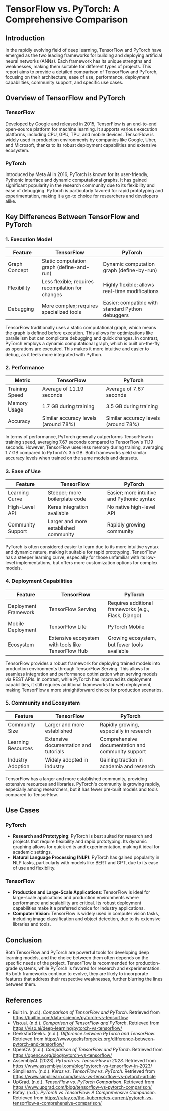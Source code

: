 # TensorFlow vs. PyTorch: A Comprehensive Comparison

## Introduction

In the rapidly evolving field of deep learning, TensorFlow and PyTorch have emerged as the two leading frameworks for building and deploying artificial neural networks (ANNs). Each framework has its unique strengths and weaknesses, making them suitable for different types of projects. This report aims to provide a detailed comparison of TensorFlow and PyTorch, focusing on their architecture, ease of use, performance, deployment capabilities, community support, and specific use cases.

## Overview of TensorFlow and PyTorch

### TensorFlow

Developed by Google and released in 2015, TensorFlow is an end-to-end open-source platform for machine learning. It supports various execution platforms, including CPU, GPU, TPU, and mobile devices. TensorFlow is widely used in production environments by companies like Google, Uber, and Microsoft, thanks to its robust deployment capabilities and extensive ecosystem.

### PyTorch

Introduced by Meta AI in 2016, PyTorch is known for its user-friendly, Pythonic interface and dynamic computational graphs. It has gained significant popularity in the research community due to its flexibility and ease of debugging. PyTorch is particularly favored for rapid prototyping and experimentation, making it a go-to choice for researchers and developers alike.

## Key Differences Between TensorFlow and PyTorch

### 1. Execution Model

| Feature                     | TensorFlow                                   | PyTorch                                   |
|-----------------------------|---------------------------------------------|-------------------------------------------|
| Graph Concept                | Static computation graph (define-and-run)   | Dynamic computation graph (define-by-run) |
| Flexibility                  | Less flexible; requires recompilation for changes | Highly flexible; allows real-time modifications |
| Debugging                    | More complex; requires specialized tools     | Easier; compatible with standard Python debuggers |

TensorFlow traditionally uses a static computational graph, which means the graph is defined before execution. This allows for optimizations like parallelism but can complicate debugging and quick changes. In contrast, PyTorch employs a dynamic computational graph, which is built on-the-fly as operations are executed. This makes it more intuitive and easier to debug, as it feels more integrated with Python.

### 2. Performance

| Metric                      | TensorFlow                                   | PyTorch                                   |
|-----------------------------|---------------------------------------------|-------------------------------------------|
| Training Speed               | Average of 11.19 seconds                    | Average of 7.67 seconds                   |
| Memory Usage                 | 1.7 GB during training                       | 3.5 GB during training                    |
| Accuracy                     | Similar accuracy levels (around 78%)       | Similar accuracy levels (around 78%)      |

In terms of performance, PyTorch generally outperforms TensorFlow in training speed, averaging 7.67 seconds compared to TensorFlow's 11.19 seconds. However, TensorFlow uses less memory during training, averaging 1.7 GB compared to PyTorch's 3.5 GB. Both frameworks yield similar accuracy levels when trained on the same models and datasets.

### 3. Ease of Use

| Feature                     | TensorFlow                                   | PyTorch                                   |
|-----------------------------|---------------------------------------------|-------------------------------------------|
| Learning Curve               | Steeper; more boilerplate code              | Easier; more intuitive and Pythonic syntax |
| High-Level API              | Keras integration available                  | No native high-level API                  |
| Community Support            | Larger and more established community        | Rapidly growing community                  |

PyTorch is often considered easier to learn due to its more intuitive syntax and dynamic nature, making it suitable for rapid prototyping. TensorFlow has a steeper learning curve, especially for those unfamiliar with its low-level implementations, but offers more customization options for complex models.

### 4. Deployment Capabilities

| Feature                     | TensorFlow                                   | PyTorch                                   |
|-----------------------------|---------------------------------------------|-------------------------------------------|
| Deployment Framework         | TensorFlow Serving                           | Requires additional frameworks (e.g., Flask, Django) |
| Mobile Deployment            | TensorFlow Lite                             | PyTorch Mobile                             |
| Ecosystem                   | Extensive ecosystem with tools like TensorFlow Hub | Growing ecosystem, but fewer tools available |

TensorFlow provides a robust framework for deploying trained models into production environments through TensorFlow Serving. This allows for seamless integration and performance optimization when serving models via REST APIs. In contrast, while PyTorch has improved its deployment capabilities, it still requires additional frameworks for web deployment, making TensorFlow a more straightforward choice for production scenarios.

### 5. Community and Ecosystem

| Feature                     | TensorFlow                                   | PyTorch                                   |
|-----------------------------|---------------------------------------------|-------------------------------------------|
| Community Size               | Larger and more established                  | Rapidly growing, especially in research   |
| Learning Resources           | Extensive documentation and tutorials        | Comprehensive documentation and community support |
| Industry Adoption            | Widely adopted in industry                   | Gaining traction in academia and research |

TensorFlow has a larger and more established community, providing extensive resources and libraries. PyTorch's community is growing rapidly, especially among researchers, but it has fewer pre-built models and tools compared to TensorFlow.

## Use Cases

### PyTorch

- **Research and Prototyping**: PyTorch is best suited for research and projects that require flexibility and rapid prototyping. Its dynamic graphing allows for quick edits and experimentation, making it ideal for academic settings.
- **Natural Language Processing (NLP)**: PyTorch has gained popularity in NLP tasks, particularly with models like BERT and GPT, due to its ease of use and flexibility.

### TensorFlow

- **Production and Large-Scale Applications**: TensorFlow is ideal for large-scale applications and production environments where performance and scalability are critical. Its robust deployment capabilities make it a preferred choice for industry applications.
- **Computer Vision**: TensorFlow is widely used in computer vision tasks, including image classification and object detection, due to its extensive libraries and tools.

## Conclusion

Both TensorFlow and PyTorch are powerful tools for developing deep learning models, and the choice between them often depends on the specific needs of the project. TensorFlow is recommended for production-grade systems, while PyTorch is favored for research and experimentation. As both frameworks continue to evolve, they are likely to incorporate features that address their respective weaknesses, further blurring the lines between them.

## References

- Built In. (n.d.). *Comparison of TensorFlow and PyTorch*. Retrieved from https://builtin.com/data-science/pytorch-vs-tensorflow
- Viso.ai. (n.d.). *Comparison of TensorFlow and PyTorch*. Retrieved from https://viso.ai/deep-learning/pytorch-vs-tensorflow/
- GeeksforGeeks. (n.d.). *Difference between PyTorch and TensorFlow*. Retrieved from https://www.geeksforgeeks.org/difference-between-pytorch-and-tensorflow/
- OpenCV. (n.d.). *Comparison of TensorFlow and PyTorch*. Retrieved from https://opencv.org/blog/pytorch-vs-tensorflow/
- AssemblyAI. (2023). *PyTorch vs. TensorFlow in 2023*. Retrieved from https://www.assemblyai.com/blog/pytorch-vs-tensorflow-in-2023/
- Simplilearn. (n.d.). *Keras vs. TensorFlow vs. PyTorch*. Retrieved from https://www.simplilearn.com/keras-vs-tensorflow-vs-pytorch-article
- UpGrad. (n.d.). *TensorFlow vs. PyTorch Comparison*. Retrieved from https://www.upgrad.com/blog/tensorflow-vs-pytorch-comparison/
- Rafay. (n.d.). *PyTorch vs TensorFlow: A Comprehensive Comparison*. Retrieved from https://rafay.co/the-kubernetes-current/pytorch-vs-tensorflow-a-comprehensive-comparison/